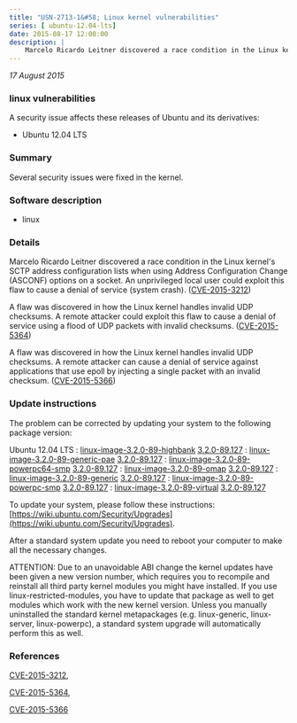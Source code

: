 ```yaml
---
title: "USN-2713-1&#58; Linux kernel vulnerabilities"
series: [ ubuntu-12.04-lts]
date: 2015-08-17 12:00:00
description: |
    Marcelo Ricardo Leitner discovered a race condition in the Linux kernel&#39;s SCTP address configuration lists when using Address Configuration Change (ASCONF) options on a socket. An unprivileged local user could exploit this flaw to cause a denial of service (system crash). ([CVE-2015-3212](http://people.ubuntu.com/~ubuntu-security/cve/CVE-2015-3212))
--- 
```

 
 

*17 August 2015*

### linux vulnerabilities

A security issue affects these releases of Ubuntu and its derivatives:

* Ubuntu 12.04 LTS

### Summary

Several security issues were fixed in the kernel. 

### Software description

* linux 

### Details

Marcelo Ricardo Leitner discovered a race condition in the Linux kernel&#39;s SCTP address configuration lists when using Address Configuration Change (ASCONF) options on a socket. An unprivileged local user could exploit this flaw to cause a denial of service (system crash). ([CVE-2015-3212](http://people.ubuntu.com/~ubuntu-security/cve/CVE-2015-3212))

A flaw was discovered in how the Linux kernel handles invalid UDP checksums. A remote attacker could exploit this flaw to cause a denial of service using a flood of UDP packets with invalid checksums. ([CVE-2015-5364](http://people.ubuntu.com/~ubuntu-security/cve/CVE-2015-5364))

A flaw was discovered in how the Linux kernel handles invalid UDP checksums. A remote attacker can cause a denial of service against applications that use epoll by injecting a single packet with an invalid checksum. ([CVE-2015-5366](http://people.ubuntu.com/~ubuntu-security/cve/CVE-2015-5366)) 

### Update instructions

The problem can be corrected by updating your system to the following package version:

Ubuntu 12.04 LTS
 : [linux-image-3.2.0-89-highbank](https://launchpad.net/ubuntu/+source/linux) <span> [3.2.0-89.127](https://launchpad.net/ubuntu/+source/linux/3.2.0-89.127) </span> 
 : [linux-image-3.2.0-89-generic-pae](https://launchpad.net/ubuntu/+source/linux) <span> [3.2.0-89.127](https://launchpad.net/ubuntu/+source/linux/3.2.0-89.127) </span> 
 : [linux-image-3.2.0-89-powerpc64-smp](https://launchpad.net/ubuntu/+source/linux) <span> [3.2.0-89.127](https://launchpad.net/ubuntu/+source/linux/3.2.0-89.127) </span> 
 : [linux-image-3.2.0-89-omap](https://launchpad.net/ubuntu/+source/linux) <span> [3.2.0-89.127](https://launchpad.net/ubuntu/+source/linux/3.2.0-89.127) </span> 
 : [linux-image-3.2.0-89-generic](https://launchpad.net/ubuntu/+source/linux) <span> [3.2.0-89.127](https://launchpad.net/ubuntu/+source/linux/3.2.0-89.127) </span> 
 : [linux-image-3.2.0-89-powerpc-smp](https://launchpad.net/ubuntu/+source/linux) <span> [3.2.0-89.127](https://launchpad.net/ubuntu/+source/linux/3.2.0-89.127) </span> 
 : [linux-image-3.2.0-89-virtual](https://launchpad.net/ubuntu/+source/linux) <span> [3.2.0-89.127](https://launchpad.net/ubuntu/+source/linux/3.2.0-89.127) </span> 

To update your system, please follow these instructions: [https://wiki.ubuntu.com/Security/Upgrades](https://wiki.ubuntu.com/Security/Upgrades).

After a standard system update you need to reboot your computer to make all the necessary changes.

ATTENTION: Due to an unavoidable ABI change the kernel updates have been given a new version number, which requires you to recompile and reinstall all third party kernel modules you might have installed. If you use linux-restricted-modules, you have to update that package as well to get modules which work with the new kernel version. Unless you manually uninstalled the standard kernel metapackages (e.g. linux-generic, linux-server, linux-powerpc), a standard system upgrade will automatically perform this as well. 

### References

 
 [CVE-2015-3212](http://people.ubuntu.com/~ubuntu-security/cve/CVE-2015-3212), 

 [CVE-2015-5364](http://people.ubuntu.com/~ubuntu-security/cve/CVE-2015-5364), 

 [CVE-2015-5366](http://people.ubuntu.com/~ubuntu-security/cve/CVE-2015-5366)
 

